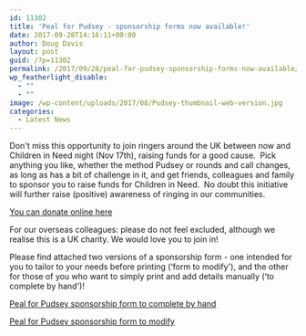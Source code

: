 ```yaml
---
id: 11302
title: 'Peal for Pudsey - sponsorship forms now available!'
date: 2017-09-28T14:16:11+00:00
author: Doug Davis
layout: post
guid: /?p=11302
permalink: /2017/09/28/peal-for-pudsey-sponsorship-forms-now-available/
wp_featherlight_disable:
  - ""
  - ""
image: /wp-content/uploads/2017/08/Pudsey-thumbnail-web-version.jpg
categories:
  - Latest News
---
```

Don&apos;t miss this opportunity to join ringers around the UK between now and Children in Need night (Nov 17th), raising funds for a good cause.  Pick anything you like, whether the method Pudsey or rounds and call changes, as long as has a bit of challenge in it, and get friends, colleagues and family to sponsor you to raise funds for Children in Need.  No doubt this initiative will further raise (positive) awareness of ringing in our communities.

[You can donate online here](https://mydonate.bt.com/fundraisers/cinbellringing)

For our overseas colleagues: please do not feel excluded, although we realise this is a UK charity. We would love you to join in!

Please find attached two versions of a sponsorship form - one intended for you to tailor to your needs before printing (&#8216;form to modify&apos;), and the other for those of you who want to simply print and add details manually (&#8216;to complete by hand&apos;)!

[Peal for Pudsey sponsorship form to complete by hand](https://cccbr.org.uk/wp-content/uploads/2017/09/Peal-for-Pudsey-sponsorship-form-to-complete-by-hand.docx)

[Peal for Pudsey sponsorship form to modify](https://cccbr.org.uk/wp-content/uploads/2017/09/Peal-for-Pudsey-sponsorship-form-to-modify.docx)
